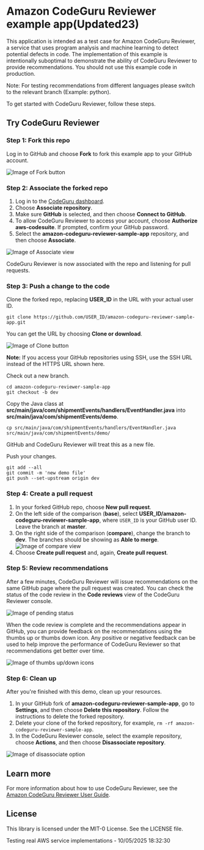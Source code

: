 # Amazon CodeGuru Reviewer example app(Updated23)

This application is intended as a test case for Amazon CodeGuru Reviewer, a service that uses program analysis and machine learning to detect potential defects in code. The implementation of this example is intentionally suboptimal to demonstrate the ability of CodeGuru Reviewer to provide recommendations. You should not use this example code in production. 

Note: For testing recommendations from different languages please switch to the relevant branch (Example: python).

To get started with CodeGuru Reviewer, follow these steps.

## Try CodeGuru Reviewer

### Step 1: Fork this repo

Log in to GitHub and choose **Fork** to fork this example app to your GitHub account.

![Image of Fork button](images/fork.png)

### Step 2: Associate the forked repo

1. Log in to the [CodeGuru dashboard](https://console.aws.amazon.com/codeguru/home?region=us-east-1).
1. Choose **Associate repository**.
1. Make sure **GitHub** is selected, and then choose **Connect to GitHub**.
1. To allow CodeGuru Reviewer to access your account, choose **Authorize aws-codesuite**. If prompted, confirm your GitHub password.
1. Select the **amazon-codeguru-reviewer-sample-app** repository, and then choose **Associate**.

![Image of Associate view](images/associate.png)

CodeGuru Reviewer is now associated with the repo and listening for pull requests.

### Step 3: Push a change to the code

Clone the forked repo, replacing **USER_ID** in the URL with your actual user ID.

    git clone https://github.com/USER_ID/amazon-codeguru-reviewer-sample-app.git

You can get the URL by choosing **Clone or download**.

![Image of Clone button](images/clone.png)

**Note:** If you access your GitHub repositories using SSH, use the SSH URL instead of the HTTPS URL shown here.

Check out a new branch.

    cd amazon-codeguru-reviewer-sample-app
    git checkout -b dev
    
Copy the Java class at **src/main/java/com/shipmentEvents/handlers/EventHandler.java** into **src/main/java/com/shipmentEvents/demo**.

    cp src/main/java/com/shipmentEvents/handlers/EventHandler.java src/main/java/com/shipmentEvents/demo/

GitHub and CodeGuru Reviewer will treat this as a new file. 

Push your changes.

    git add --all
    git commit -m 'new demo file'
    git push --set-upstream origin dev
    
### Step 4: Create a pull request

1. In your forked GitHub repo, choose **New pull request**.
1. On the left side of the comparison (**base**), select **USER_ID/amazon-codeguru-reviewer-sample-app**, where `USER_ID` is your GitHub user ID. Leave the branch at **master**.
1. On the right side of the comparison (**compare**), change the branch to **dev**. The branches should be showing as **Able to merge**. ![Image of compare view](images/compare.png)
1. Choose **Create pull request** and, again, **Create pull request**.



### Step 5: Review recommendations

After a few minutes, CodeGuru Reviewer will issue recommendations on the same GitHub page where the pull request was created. You can check the status of the code review in the **Code reviews** view of the CodeGuru Reviewer console.

![Image of pending status](images/pending.png)

When the code review is complete and the recommendations appear in GitHub, you can provide feedback on the recommendations using the thumbs up or thumbs down icon. Any positive or negative feedback can be used to help improve the performance of CodeGuru Reviewer so that recommendations get better over time. 

![Image of thumbs up/down icons](images/thumbs_icons.png)

### Step 6: Clean up

After you're finished with this demo, clean up your resources.

1. In your GitHub fork of **amazon-codeguru-reviewer-sample-app**, go to **Settings**, and then choose **Delete this repository**. Follow the instructions to delete the forked repository.
1. Delete your clone of the forked repository, for example, `rm -rf amazon-codeguru-reviewer-sample-app`.
1. In the CodeGuru Reviewer console, select the example repository, choose **Actions**, and then choose **Disassociate repository**.

![Image of disassociate option](images/disassociate.png)

## Learn more

For more information about how to use CodeGuru Reviewer, see the [Amazon CodeGuru Reviewer User Guide](https://docs.aws.amazon.com/codeguru/latest/reviewer-ug/index.html).

## License

This library is licensed under the MIT-0 License. See the LICENSE file.

T e s t i n g   r e a l   A W S   s e r v i c e   i m p l e m e n t a t i o n s   -   1 0 / 0 5 / 2 0 2 5   1 8 : 3 2 : 3 0 
 

 








